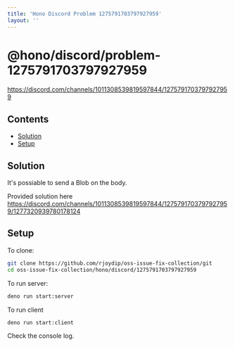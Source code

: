 ```yaml
---
title: 'Hono Discord Problem 1275791703797927959'
layout: ''
---
```


# @hono/discord/problem-1275791703797927959

<https://discord.com/channels/1011308539819597844/1275791703797927959>

## Contents

* [Solution](#solution)
* [Setup](#setup)

## Solution

It's possiable to send a Blob on the body.

Provided solution here
<https://discord.com/channels/1011308539819597844/1275791703797927959/1277320939780178124>

## Setup

To clone:

```sh
git clone https://github.com/rjoydip/oss-issue-fix-collection/git
cd oss-issue-fix-collection/hono/discord/1275791703797927959
```

To run server:

```sh
deno run start:server
```

To run client

```sh
deno run start:client
```

Check the console log.
